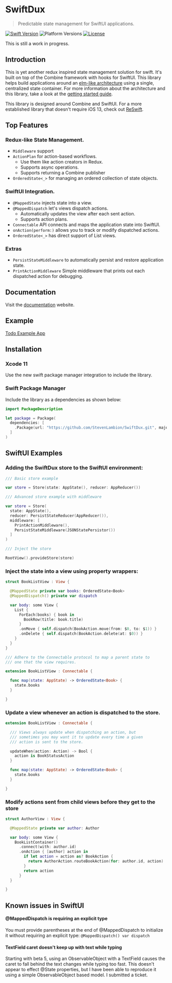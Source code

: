 # SwiftDux

> Predictable state management for SwiftUI applications.

[![Swift Version][swift-image]][swift-url]
![Platform Versions][ios-image]
[![License][license-image]][license-url]

This is still a work in progress.

## Introduction

This is yet another redux inspired state management solution for swift. It's built on top of the Combine framework with hooks for SwiftUI. This library helps build applications around an [elm-like architecture](https://guide.elm-lang.org/architecture/) using a single, centralized state container. For more information about the architecture and this library, take a look at the [getting started guide](https://stevenlambion.github.io/SwiftDux/getting-started.html).

This library is designed around Combine and SwiftUI. For a more established library that doesn't require iOS 13, check out [ReSwift](https://github.com/ReSwift/ReSwift).

## Top Features

### Redux-like State Management.

- `Middleware` support
- `ActionPlan` for action-based workflows.
  - Use them like action creators in Redux.
  - Supports async operations.
  - Supports returning a Combine publisher
- `OrderedState<_>` for managing an ordered collection of state objects.

### SwiftUI Integration.

- `@MappedState` injects state into a view.
- `@MappedDispatch` let's views dispatch actions.
  - Automatically updates the view after each sent action.
  - Supports action plans.
- `Connectable` API connects and maps the application state into SwiftUI.
- `onAction(perform:)` allows you to track or modify dispatched actions.
- `OrderedState<_>` has direct support of List views.

### Extras

- `PersistStateMiddleware` to automatically persist and restore application state.
- `PrintActionMiddleware` Simple middleware that prints out each dispatched action for debugging.

## Documentation

Visit the [documentation](https://stevenlambion.github.io/SwiftDux/getting-started.html) website.

## Example

[Todo Example App](https://github.com/StevenLambion/SwiftUI-Todo-Example)

## Installation

### Xcode 11

Use the new swift package manager integration to include the library.

### Swift Package Manager

Include the library as a dependencies as shown below:

```swift
import PackageDescription

let package = Package(
  dependencies: [
    .Package(url: "https://github.com/StevenLambion/SwiftDux.git", majorVersion: 0, minor: 10)
  ]
)
```

## SwiftUI Examples

### Adding the SwiftDux store to the SwiftUI environment:

```swift
/// Basic store example

var store = Store(state: AppState(), reducer: AppReducer())

/// Advanced store example with middleware

var store = Store(
  state: AppState(),
  reducer: PersistStateReducer(AppReducer()),
  middleware: [
    PrintActionMiddleware(),
    PersistStateMiddleware(JSONStatePersistor())
  ]
)

/// Inject the store

RootView().provideStore(store)
```

### Inject the state into a view using property wrappers:

```swift
struct BookListView : View {

  @MappedState private var books: OrderedState<Book>
  @MappedDispatch() private var dispatch

  var body: some View {
    List {
      ForEach(books) { book in
        BookRow(title: book.title)
      }
      .onMove { self.dispatch(BookAction.move(from: $0, to: $1)) }
      .onDelete { self.dispatch(BookAction.delete(at: $0)) }
    }
  }
}

/// Adhere to the Connectable protocol to map a parent state to
/// one that the view requires.

extension BookListView : Connectable {

  func map(state: AppState) -> OrderedState<Book> {
    state.books
  }

}
```

### Update a view whenever an action is dispatched to the store.

```swift
extension BookListView : Connectable {

  /// Views always update when dispatching an action, but
  /// sometimes you may want it to update every time a given
  /// action is sent to the store.

  updateWhen(action: Action) -> Bool {
    action is BookStatusAction
  }

  func map(state: AppState) -> OrderedState<Book> {
    state.books
  }

}
```

### Modify actions sent from child views before they get to the store

```swift
struct AuthorView : View {

  @MappedState private var author: Author

  var body: some View {
    BookListContainer()
      .connect(with: author.id)
      .onAction { [author] action in
        if let action = action as? BookAction {
          return AuthorAction.routeBookAction(for: author.id, action)
        }
        return action
      }
  }

}
```

## Known issues in SwiftUI

#### @MappedDispatch is requiring an explicit type

You must provide parentheses at the end of @MappedDispatch to initialize it without requiring an explicit type: `@MappedDispatch() var dispatch`

#### TextField caret doesn't keep up with text while typing

Starting with beta 5, using an ObservableObject with a TextField causes the caret to fall behind the text changes while typing too fast. This doesn't appear to effect @State properties, but I have been able to reproduce it using a simple ObservableObject based model. I submitted a ticket.

[swift-image]: https://img.shields.io/badge/swift-5.1-orange.svg
[ios-image]: https://img.shields.io/badge/platforms-iOS%2013%20%7C%20macOS%2010.15%20%7C%20tvOS%2013%20%7C%20watchOS%206-222.svg
[swift-url]: https://swift.org/
[license-image]: https://img.shields.io/badge/License-MIT-blue.svg
[license-url]: LICENSE
[travis-image]: https://img.shields.io/travis/dbader/node-datadog-metrics/master.svg
[travis-url]: https://travis-ci.org/dbader/node-datadog-metrics
[codebeat-image]: https://codebeat.co/badges/c19b47ea-2f9d-45df-8458-b2d952fe9dad
[codebeat-url]: https://codebeat.co/projects/github-com-vsouza-awesomeios-com
